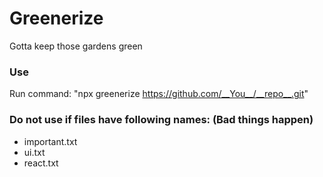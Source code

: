 # Greenerize
Gotta keep those gardens green

### Use
  Run command:
  "npx greenerize https://github.com/__You__/__repo__.git"

### Do not use if files have following names: (Bad things happen)
* important.txt
* ui.txt
* react.txt
